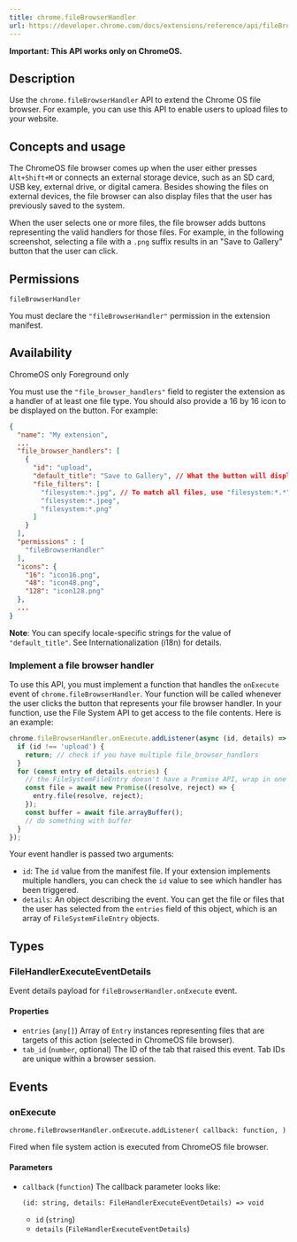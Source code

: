```yaml
---
title: chrome.fileBrowserHandler
url: https://developer.chrome.com/docs/extensions/reference/api/fileBrowserHandler
---
```

**Important: This API works only on ChromeOS.**

## Description

Use the `chrome.fileBrowserHandler` API to extend the Chrome OS file browser. For example, you can use this API to enable users to upload files to your website.

## Concepts and usage

The ChromeOS file browser comes up when the user either presses `Alt+Shift+M` or connects an external storage device, such as an SD card, USB key, external drive, or digital camera. Besides showing the files on external devices, the file browser can also display files that the user has previously saved to the system.

When the user selects one or more files, the file browser adds buttons representing the valid handlers for those files. For example, in the following screenshot, selecting a file with a `.png` suffix results in an "Save to Gallery" button that the user can click.

## Permissions

`fileBrowserHandler`

You must declare the `"fileBrowserHandler"` permission in the extension manifest.

## Availability

ChromeOS only Foreground only

You must use the `"file_browser_handlers"` field to register the extension as a handler of at least one file type. You should also provide a 16 by 16 icon to be displayed on the button. For example:

```json
{
  "name": "My extension",
  ...
  "file_browser_handlers": [
    {
      "id": "upload",
      "default_title": "Save to Gallery", // What the button will display
      "file_filters": [
        "filesystem:*.jpg", // To match all files, use "filesystem:*.*"
        "filesystem:*.jpeg",
        "filesystem:*.png"
      ]
    }
  ],
  "permissions" : [
    "fileBrowserHandler"
  ],
  "icons": {
    "16": "icon16.png",
    "48": "icon48.png",
    "128": "icon128.png"
  },
  ...
}
```

**Note**: You can specify locale-specific strings for the value of `"default_title"`. See Internationalization (i18n) for details.

### Implement a file browser handler

To use this API, you must implement a function that handles the `onExecute` event of `chrome.fileBrowserHandler`. Your function will be called whenever the user clicks the button that represents your file browser handler. In your function, use the File System API to get access to the file contents. Here is an example:

```javascript
chrome.fileBrowserHandler.onExecute.addListener(async (id, details) => {
  if (id !== 'upload') {
    return; // check if you have multiple file_browser_handlers
  }
  for (const entry of details.entries) {
    // the FileSystemFileEntry doesn't have a Promise API, wrap in one
    const file = await new Promise((resolve, reject) => {
      entry.file(resolve, reject);
    });
    const buffer = await file.arrayBuffer();
    // do something with buffer
  }
});
```

Your event handler is passed two arguments:

*   `id`: The `id` value from the manifest file. If your extension implements multiple handlers, you can check the `id` value to see which handler has been triggered.
*   `details`: An object describing the event. You can get the file or files that the user has selected from the `entries` field of this object, which is an array of `FileSystemFileEntry` objects.

## Types

### FileHandlerExecuteEventDetails

Event details payload for `fileBrowserHandler.onExecute` event.

#### Properties

*   `entries` (`any[]`)
    Array of `Entry` instances representing files that are targets of this action (selected in ChromeOS file browser).
*   `tab_id` (`number`, optional)
    The ID of the tab that raised this event. Tab IDs are unique within a browser session.

## Events

### onExecute

```
chrome.fileBrowserHandler.onExecute.addListener( callback: function, )
```

Fired when file system action is executed from ChromeOS file browser.

#### Parameters

*   `callback` (`function`)
    The callback parameter looks like:
    ```
    (id: string, details: FileHandlerExecuteEventDetails) => void
    ```
    *   `id` (`string`)
    *   `details` (`FileHandlerExecuteEventDetails`)